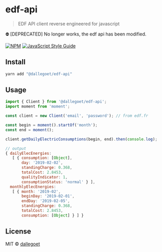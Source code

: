# edf-api

> EDF API client reverse engineered for javascript

:no_entry: [DEPRECATED] No longer works, the edf api has been modified.

[![NPM](https://img.shields.io/npm/v/@dallegoet/edf-api.svg)](https://www.npmjs.com/package/@dallegoet/edf-api) [![JavaScript Style Guide](https://img.shields.io/badge/code_style-standard-brightgreen.svg)](https://standardjs.com)

## Install

```bash
yarn add "@dallegoet/edf-api"
```

## Usage

```js
import { Client } from '@dallegoet/edf-api';
import moment from 'moment';

const client = new Client('email', 'password'); // from edf.fr

const begin = moment().startOf('month');
const end = moment();

client.getDailyElectricConsumptions(begin, end).then(console.log);

// output
{ dailyElecEnergies:
   [ { consumption: [Object],
       day: '2019-02-02',
       standingCharge: 0.368,
       totalCost: 2.8453,
       qualityIndicator: 1,
       consumptionStatus: 'normal' } ],
  monthlyElecEnergies:
   [ { month: '2019-02',
       beginDay: '2019-02-01',
       endDay: '2019-02-05',
       standingCharge: 0.368,
       totalCost: 2.8453,
       consumption: [Object] } ] }
```

## License

MIT © [dallegoet](https://github.com/dallegoet)
